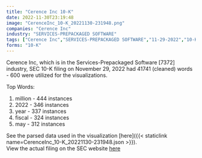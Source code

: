 ```yaml
---
title: "Cerence Inc 10-K"
date: 2022-11-30T23:19:48
image: "CerenceInc_10-K_20221130-231948.png"
companies: "Cerence Inc"
industry: "SERVICES-PREPACKAGED SOFTWARE"
tags: ["Cerence Inc","SERVICES-PREPACKAGED SOFTWARE","11-29-2022","10-K"]
forms: "10-K"
---
```

Cerence Inc, which is in the Services-Prepackaged Software [7372] industry, SEC 10-K filing on November 29, 2022 had 41741 (cleaned) words - 600 were utilized for the visualizations.

Top Words:
1. million - 444 instances
2. 2022 - 346 instances
3. year - 337 instances
4. fiscal - 324 instances
5. may - 312 instances


See the parsed data used in the visualization [here]({{< staticlink name=CerenceInc_10-K_20221130-231948.json >}}).  
View the actual filing on the SEC website [here](https://www.sec.gov/Archives/edgar/data/1768267/0000950170-22-025785.txt)
